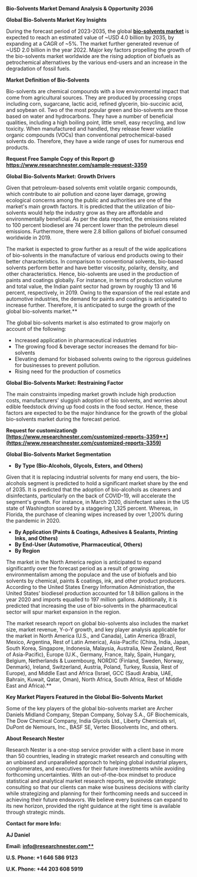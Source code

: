 ﻿**Bio-Solvents Market Demand Analysis & Opportunity 2036**

**Global Bio-Solvents Market Key Insights**

During the forecast period of 2023-2035, the global [**bio-solvents market**](https://www.researchnester.com/reports/bio-solvents-market/3359) is expected to reach an estimated value of ~USD 4.0 billion by 2035, by expanding at a CAGR of ~5%. The market further generated revenue of ~USD 2.0 billion in the year 2022. Major key factors propelling the growth of the bio-solvents market worldwide are the rising adoption of biofuels as petrochemical alternatives by the various end-users and an increase in the degradation of fossil fuels.

**Market Definition of Bio-Solvents** 

Bio-solvents are chemical compounds with a low environmental impact that come from agricultural sources. They are produced by processing crops including corn, sugarcane, lactic acid, refined glycerin, bio-succinic acid, and soybean oil. Two of the most popular green and bio-solvents are those based on water and hydrocarbons. They have a number of beneficial qualities, including a high boiling point, little smell, easy recycling, and low toxicity. When manufactured and handled, they release fewer volatile organic compounds (VOCs) than conventional petrochemical-based solvents do. Therefore, they have a wide range of uses for numerous end products.

<a name="_hlk168911023"></a><a name="_hlk168911453"></a>**Request Free Sample Copy of this Report @ <https://www.researchnester.com/sample-request-3359>** 

**Global Bio-Solvents Market: Growth Drivers**

Given that petroleum-based solvents emit volatile organic compounds, which contribute to air pollution and ozone layer damage, growing ecological concerns among the public and authorities are one of the market's main growth factors. It is predicted that the utilization of bio-solvents would help the industry grow as they are affordable and environmentally beneficial. As per the data reported, the emissions related to 100 percent biodiesel are 74 percent lower than the petroleum diesel emissions. Furthermore, there were 2.8 billion gallons of biofuel consumed worldwide in 2019.

The market is expected to grow further as a result of the wide applications of bio-solvents in the manufacture of various end products owing to their better characteristics. In comparison to conventional solvents, bio-based solvents perform better and have better viscosity, polarity, density, and other characteristics. Hence, bio-solvents are used in the production of paints and coatings globally. For instance, in terms of production volume and total value, the Indian paint sector had grown by roughly 13 and 16 percent, respectively, in 2019. Owing to the expansion of the real estate and automotive industries, the demand for paints and coatings is anticipated to increase further. Therefore, it is anticipated to surge the growth of the global bio-solvents market.**  

The global bio-solvents market is also estimated to grow majorly on account of the following:

- Increased application in pharmaceutical industries
- The growing food & beverage sector increases the demand for bio-solvents
- Elevating demand for biobased solvents owing to the rigorous guidelines for businesses to prevent pollution.
- Rising need for the production of cosmetics

**Global Bio-Solvents Market: Restraining Factor**

The main constraints impeding market growth include high production costs, manufacturers' sluggish adoption of bio solvents, and worries about edible feedstock driving up food costs in the food sector. Hence, these factors are expected to be the major hindrance for the growth of the global bio-solvents market during the forecast period.

**Request for customization@ [https://www.researchnester.com/customized-reports-3359**](https://www.researchnester.com/customized-reports-3359)**

**Global Bio-Solvents Market Segmentation**  

- **By Type (Bio-Alcohols, Glycols, Esters, and Others)**

Given that it is replacing industrial solvents for many end users, the bio-alcohols segment is predicted to hold a significant market share by the end of 2035. It is predicted that the adoption of bio-alcohols as cleaners and disinfectants, particularly on the back of COVID-19, will accelerate the segment's growth. For instance, in March 2020, disinfectant sales in the US state of Washington soared by a staggering 1,325 percent. Whereas, in Florida, the purchase of cleaning wipes increased by over 1,200% during the pandemic in 2020.

- **By Application (Paints & Coatings, Adhesives & Sealants, Printing Inks, and Others)**
- **By End-User (Automotive, Pharmaceutical, Others)**
- **By Region**

The market in the North America region is anticipated to expand significantly over the forecast period as a result of growing environmentalism among the populace and the use of biofuels and bio solvents by chemical, paints & coatings, ink, and other product producers. According to the United States Energy Information Administration, the United States’ biodiesel production accounted for 1.8 billion gallons in the year 2020 and imports equalled to 197 million gallons. Additionally, it is predicted that increasing the use of bio-solvents in the pharmaceutical sector will spur market expansion in the region.

The market research report on global bio-solvents also includes the market size, market revenue, Y-o-Y growth, and key player analysis applicable for the market in North America (U.S., and Canada), Latin America (Brazil, Mexico, Argentina, Rest of Latin America), Asia-Pacific (China, India, Japan, South Korea, Singapore, Indonesia, Malaysia, Australia, New Zealand, Rest of Asia-Pacific), Europe (U.K., Germany, France, Italy, Spain, Hungary, Belgium, Netherlands & Luxembourg, NORDIC (Finland, Sweden, Norway, Denmark), Ireland, Switzerland, Austria, Poland, Turkey, Russia, Rest of Europe), and Middle East and Africa (Israel, GCC (Saudi Arabia, UAE, Bahrain, Kuwait, Qatar, Oman), North Africa, South Africa, Rest of Middle East and Africa).** 

**Key Market Players Featured in the Global Bio-Solvents Market**

Some of the key players of the global bio-solvents market are Archer Daniels Midland Company, Stepan Company, Solvay S.A., GF Biochemicals, The Dow Chemical Company, India Glycols Ltd., Liberty Chemicals srl, DuPont de Nemours, Inc., BASF SE, Vertec Biosolvents Inc, and others.

<a name="_hlk168910495"></a>**About Research Nester**

Research Nester is a one-stop service provider with a client base in more than 50 countries, leading in strategic market research and consulting with an unbiased and unparalleled approach to helping global industrial players, conglomerates, and executives for their future investments while avoiding forthcoming uncertainties. With an out-of-the-box mindset to produce statistical and analytical market research reports, we provide strategic consulting so that our clients can make wise business decisions with clarity while strategizing and planning for their forthcoming needs and succeed in achieving their future endeavors. We believe every business can expand to its new horizon, provided the right guidance at the right time is available through strategic minds.

**Contact for more Info:**

**AJ Daniel**

**Email: [info@researchnester.com**](mailto:info@researchnester.com)**

**U.S. Phone: +1 646 586 9123** 

**U.K. Phone: +44 203 608 5919**

